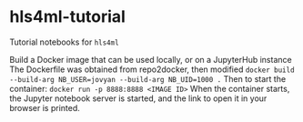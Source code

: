# hls4ml-tutorial
Tutorial notebooks for `hls4ml`

Build a Docker image that can be used locally, or on a JupyterHub instance
The Dockerfile was obtained from repo2docker, then modified
`docker build --build-arg NB_USER=jovyan --build-arg NB_UID=1000 .`
Then to start the container:
`docker run -p 8888:8888 <IMAGE ID>`
When the container starts, the Jupyter notebook server is started, and the link to open it in your browser is printed.
